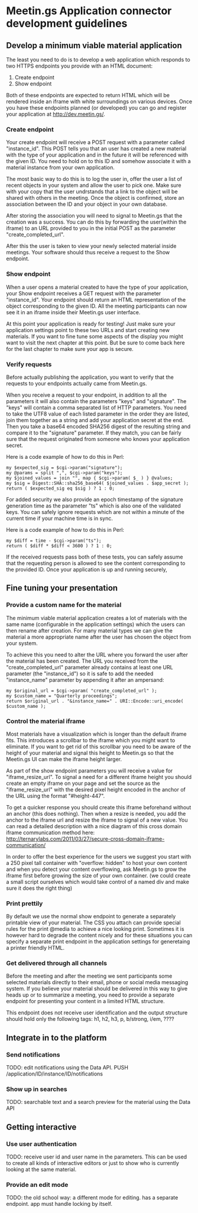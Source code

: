 Meetin.gs Application connector development guidelines
===========

Develop a minimum viable material application
-----------

The least you need to do is to develop a web application which responds to two HTTPS endpoints you provide with an HTML document:

1. Create endpoint
2. Show endpoint

Both of these endpoints are expected to return HTML which will be rendered inside an iframe with white surroundings on various devices. Once you have these endpoints planned (or developed) you can go and register your application at http://dev.meetin.gs/.

### Create endpoint

Your create endpoint will receive a POST request with a parameter called "instance\_id". This POST tells you that an user has created a new material with the type of your application and in the future it will be referenced with the given ID. You need to hold on to this ID and somehow associate it with a material instance from your own application.

The most basic way to do this is to log the user in, offer the user a list of recent objects in your system and allow the user to pick one. Make sure with your copy that the user undrstands that a link to the object will be shared with others in the meeting. Once the object is confirmed, store an association between the ID and your object in your own database.

After storing the association you will need to signal to Meetin.gs that the creation was a success. You can do this by forwarding the user(within the iframe) to an URL provided to you in the initial POST as the parameter "create\_completed\_url".

After this the user is taken to view your newly selected material inside meetings. Your software should thus receive a request to the Show endpoint.

### Show endpoint

When a user opens a material created to have the type of your application, your Show endpoint receives a GET request with the parameter "instance\_id". Your endpoint should return an HTML representation of the object corresponding to the given ID. All the meeting participants can now see it in an iframe inside their Meetin.gs user interface.

At this point your application is ready for testing! Just make sure your application settings point to these two URLs and start creating new materials. If you want to fine tune some aspects of the display you might want to visit the next chapter at this point. But be sure to come back here for the last chapter to make sure your app is secure.

### Verify requests

Before actually publishing the application, you want to verify that the requests to your endpoints actually came from Meetin.gs.

When you receive a request to your endpoint, in addition to all the parameters it will also contain the parameters "keys" and "signature".
The "keys" will contain a comma separated list of HTTP parameters. You need to take the UTF8 value of each listed parameter in the order they are listed, join them together as a string and add your application secret at the end. Then you take a base64 encoded SHA256 digest of the resulting string and compare it to the "signature" parameter. If they match, you can be fairly sure that the request originated from someone who knows your application secret.

Here is a code example of how to do this in Perl:

    my $expected_sig = $cgi->param("signature");
    my @params = split ",", $cgi->param("keys");
    my $joined_values = join "", map { $cgi->param( $_ ) } @values;
    my $sig = Digest::SHA::sha256_base64( $joined_values . $app_secret );
    return ( $expected_sig eq $sig ) ? 1 : 0;

For added security we also provide an epoch timestamp of the signature generation time as the parameter "ts" which is also one of the validated keys. You can safely ignore requests which are not within a minute of the current time if your machine time is in sync.

Here is a code example of how to do this in Perl:

    my $diff = time - $cgi->param("ts");
    return ( $diff * $diff < 3600 ) ? 1 : 0;

If the received requests pass both of these tests, you can safely assume that the requesting person is allowed to see the content corresponding to the provided ID. Once your application is up and running securely, 

Fine tuning your presentation
-----------

### Provide a custom name for the material

The minimum viable material application creates a lot of materials with the same name (configurable in the application settings) which the users can then rename after creation. For many material types we can give the material a more appropriate name after the user has chosen the object from your system.

To achieve this you need to alter the URL where you forward the user after the material has been created. The URL you received from the "create\_completed\_url" parameter already contains at least one URL parameter (the "instance\_id") so it is safe to add the needed "instance\_name" parameter by appending it after an ampersand:

    my $original_url = $cgi->param( "create_completed_url" );
    my $custom_name = "Quarterly proceedings";
    return $original_url . "&instance_name=" . URI::Encode::uri_encode( $custom_name );

### Control the material iframe

Most materials have a visualization which is longer than the default iframe fits. This introduces a scrollbar to the iframe which you might want to eliminate. If you want to get rid of this scrollbar you need to be aware of the height of your material and signal this height to Meetin.gs so that the Meetin.gs UI can make the iframe height larger.

As part of the show endpoint parameters you will receive a value for "iframe\_resize\_url". To signal a need for a different iframe height you should create an empty iframe on your page and set the source as the "iframe\_resize\_url" with the desired pixel height encoded in the anchor of the URL using the format "#height-447".

To get a quicker response you should create this iframe beforehand without an anchor (this does nothing). Then when a resize is needed, you add the anchor to the iframe url and resize the iframe to signal of a new value. You can read a detailed description with a nice diagram of this cross domain iframe communication method here: http://ternarylabs.com/2011/03/27/secure-cross-domain-iframe-communication/

In order to offer the best experience for the users we suggest you start with a 250 pixel tall container with "overflow: hidden" to host your own content and when you detect your content overflowing, ask Meetin.gs to grow the iframe first before growing the size of your own container. (we could create a small script ourselves which would take control of a named div and make sure it does the right thing)

### Print prettily

By default we use the normal show endpoint to generate a separately printable view of your material. The CSS you attach can provide special rules for the print @media to achieve a nice looking print. Sometimes it is however hard to degrade the content nicely and for these situations you can specify a separate print endpoint in the application settings for generetaing a printer friendly HTML.

### Get delivered through all channels

Before the meeting and after the meeting we sent participants some selected materials directly to their email, phone or social media messaging system. If you believe your material should be delivered in this way to give heads up or to summarize a meeting, you need to provide a separate endpoint for presenting your content in a limited HTML structure.

This endpoint does not receive user identification and the output structure should hold only the following tags: h1, h2, h3, p, b/strong, i/em, ????


Integrate in to the platform
-----------

### Send notifications

TODO: edit notifications using the Data API. PUSH /application/ID/instance/ID/notifications 

### Show up in searches

TODO: searchable text and a search preview for the material using the Data API


Getting interactive
-----------

### Use user authentication

TODO: receive user id and user name in the parameters. This can be used to create all kinds of interactive editors or just to show who is currently looking at the same material.

### Provide an edit mode

TODO: the old school way: a different mode for editing. has a separate endpoint. app must handle locking by itself.


